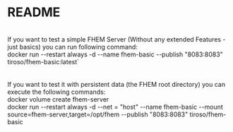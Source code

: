 # README<br>
<br>
If you want to test a simple FHEM Server (Without any extended Features - just basics) you can run following command:<br>
    docker run --restart always -d --name fhem-basic --publish "8083:8083" tiroso/fhem-basic:latest`<br>
<br>
<br>
If you want to test it with persistent data (the FHEM root directory) you can execute the following commands:<br>
docker volume create fhem-server<br>
docker run --restart always -d --net = "host" --name fhem-basic --mount source=fhem-server,target=/opt/fhem --publish "8083:8083" tiroso/fhem-basic<br>
